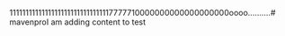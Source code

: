 11111111111111111111111111111117777710000000000000000000oooo..........# mavenproI am adding content to test 
